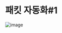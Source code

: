 # 패킷 자동화\#1
![image](https://user-images.githubusercontent.com/68372094/160538987-d03833f5-77ce-410a-8f47-477d9b0ad9e6.png)
